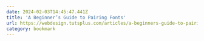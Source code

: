 ```yaml
---
date: 2024-02-03T14:45:47.441Z
title: 'A Beginner’s Guide to Pairing Fonts'
url: https://webdesign.tutsplus.com/articles/a-beginners-guide-to-pairing-fonts--webdesign-5706
category: bookmark
---
```


